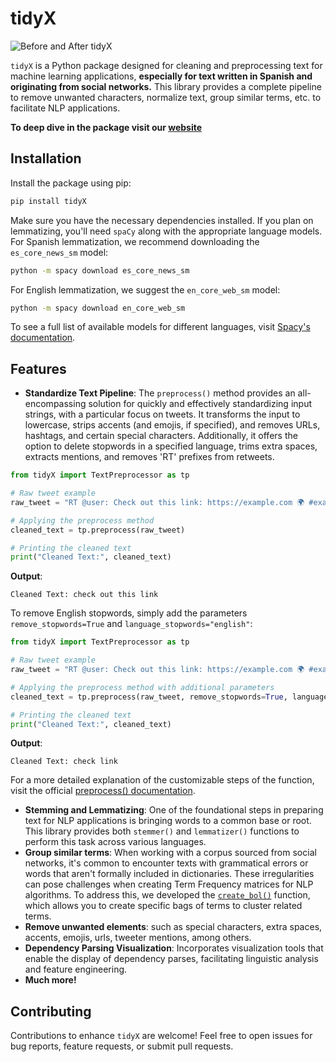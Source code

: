 # tidyX

![Before and After tidyX](https://github.com/lgomezt/tidyX/raw/main/docs/source/tutorials/before_after_tidyX.png)

`tidyX` is a Python package designed for cleaning and preprocessing text for machine learning applications, **especially for text written in Spanish and originating from social networks.** This library provides a complete pipeline to remove unwanted characters, normalize text, group similar terms, etc. to facilitate NLP applications.

**To deep dive in the package visit our [website](https://tidyx.readthedocs.io/en/latest/)**

## Installation

Install the package using pip:

```bash
pip install tidyX
```

Make sure you have the necessary dependencies installed. If you plan on lemmatizing, you'll need `spaCy` along with the appropriate language models. For Spanish lemmatization, we recommend downloading the `es_core_news_sm` model:

```bash
python -m spacy download es_core_news_sm 
```

For English lemmatization, we suggest the `en_core_web_sm` model:

```bash
python -m spacy download en_core_web_sm 
```

To see a full list of available models for different languages, visit [Spacy's documentation](https://spacy.io/models/).


## Features

- **Standardize Text Pipeline**: The `preprocess()` method provides an all-encompassing solution for quickly and effectively standardizing input strings, with a particular focus on tweets. It transforms the input to lowercase, strips accents (and emojis, if specified), and removes URLs, hashtags, and certain special characters. Additionally, it offers the option to delete stopwords in a specified language, trims extra spaces, extracts mentions, and removes 'RT' prefixes from retweets.

```python
from tidyX import TextPreprocessor as tp

# Raw tweet example
raw_tweet = "RT @user: Check out this link: https://example.com 🌍 #example 😃"

# Applying the preprocess method
cleaned_text = tp.preprocess(raw_tweet)

# Printing the cleaned text
print("Cleaned Text:", cleaned_text)
```

**Output**:
```
Cleaned Text: check out this link
```

To remove English stopwords, simply add the parameters `remove_stopwords=True` and `language_stopwords="english"`:

```python
from tidyX import TextPreprocessor as tp

# Raw tweet example
raw_tweet = "RT @user: Check out this link: https://example.com 🌍 #example 😃"

# Applying the preprocess method with additional parameters
cleaned_text = tp.preprocess(raw_tweet, remove_stopwords=True, language_stopwords="english")

# Printing the cleaned text
print("Cleaned Text:", cleaned_text)
```

**Output**:
```
Cleaned Text: check link
```

For a more detailed explanation of the customizable steps of the function, visit the official [preprocess() documentation](https://tidyx.readthedocs.io/en/latest/api/TextPreprocessor.html#tidyX.text_preprocessor.TextPreprocessor.preprocess).


- **Stemming and Lemmatizing**: One of the foundational steps in preparing text for NLP applications is bringing words to a common base or root. This library provides both `stemmer()` and `lemmatizer()` functions to perform this task across various languages.
- **Group similar terms**: When working with a corpus sourced from social networks, it's common to encounter texts with grammatical errors or words that aren't formally included in dictionaries. These irregularities can pose challenges when creating Term Frequency matrices for NLP algorithms. To address this, we developed the [`create_bol()`](https://tidyx.readthedocs.io/en/latest/examples/tutorial.html#create-bol) function, which allows you to create specific bags of terms to cluster related terms.
- **Remove unwanted elements**: such as special characters, extra spaces, accents, emojis, urls, tweeter mentions, among others.
- **Dependency Parsing Visualization**: Incorporates visualization tools that enable the display of dependency parses, facilitating linguistic analysis and feature engineering.
- **Much more!**

## Contributing

Contributions to enhance `tidyX` are welcome! Feel free to open issues for bug reports, feature requests, or submit pull requests.
